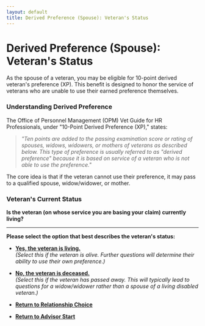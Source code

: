 ```yaml
---
layout: default
title: Derived Preference (Spouse): Veteran's Status
---
```


# Derived Preference (Spouse): Veteran's Status

As the spouse of a veteran, you may be eligible for 10-point derived veteran's preference (XP). This benefit is designed to honor the service of veterans who are unable to use their earned preference themselves.

### Understanding Derived Preference

The Office of Personnel Management (OPM) Vet Guide for HR Professionals, under "10-Point Derived Preference (XP)," states:

> *"Ten points are added to the passing examination score or rating of spouses, widows, widowers, or mothers of veterans as described below. This type of preference is usually referred to as "derived preference" because it is based on service of a veteran who is not able to use the preference."*

The core idea is that if the veteran cannot use their preference, it may pass to a qualified spouse, widow/widower, or mother.

### Veteran's Current Status

**Is the veteran (on whose service you are basing your claim) currently living?**

---

**Please select the option that best describes the veteran's status:**

*   [**Yes, the veteran is living.**](./derived_spouse_vetqualifiedforemployment.md)
    <br>*(Select this if the veteran is alive. Further questions will determine their ability to use their own preference.)*

*   [**No, the veteran is deceased.**](./derived_switch_todeceasedpath.md)
    <br>*(Select this if the veteran has passed away. This will typically lead to questions for a widow/widower rather than a spouse of a living disabled veteran.)*

*   [**Return to Relationship Choice**](./derived_intro.md)
*   [**Return to Advisor Start**](./start.md)
